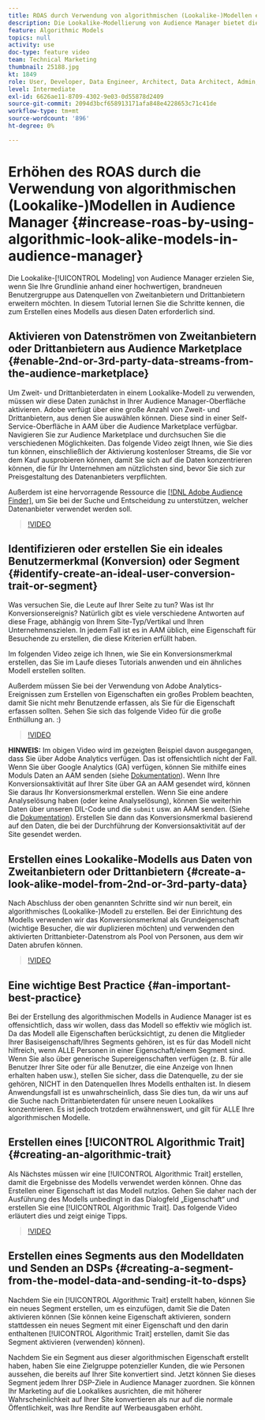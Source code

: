 ```yaml
---
title: ROAS durch Verwendung von algorithmischen (Lookalike-)Modellen erhöhen
description: Die Lookalike-Modellierung von Audience Manager bietet die echte Leistung, wenn Sie Ihre Grundlinie anhand einer hochwertigen, brandneuen Benutzergruppe aus Datenquellen von 2 und 3 Parteien erweitern möchten. In diesem Tutorial lernen Sie die Schritte zum Erstellen eines Modells aus diesen Daten kennen.
feature: Algorithmic Models
topics: null
activity: use
doc-type: feature video
team: Technical Marketing
thumbnail: 25188.jpg
kt: 1849
role: User, Developer, Data Engineer, Architect, Data Architect, Admin, Leader
level: Intermediate
exl-id: 6626ae11-8709-4302-9e03-0d55878d2409
source-git-commit: 2094d3bcf658913171afa848e4228653c71c41de
workflow-type: tm+mt
source-wordcount: '896'
ht-degree: 0%

---
```


# Erhöhen des ROAS durch die Verwendung von algorithmischen (Lookalike-)Modellen in Audience Manager {#increase-roas-by-using-algorithmic-look-alike-models-in-audience-manager}

Die Lookalike-[!UICONTROL Modeling] von Audience Manager erzielen Sie, wenn Sie Ihre Grundlinie anhand einer hochwertigen, brandneuen Benutzergruppe aus Datenquellen von Zweitanbietern und Drittanbietern erweitern möchten. In diesem Tutorial lernen Sie die Schritte kennen, die zum Erstellen eines Modells aus diesen Daten erforderlich sind.

## Aktivieren von Datenströmen von Zweitanbietern oder Drittanbietern aus Audience Marketplace {#enable-2nd-or-3rd-party-data-streams-from-the-audience-marketplace}

Um Zweit- und Drittanbieterdaten in einem Lookalike-Modell zu verwenden, müssen wir diese Daten zunächst in Ihrer Audience Manager-Oberfläche aktivieren. Adobe verfügt über eine große Anzahl von Zweit- und Drittanbietern, aus denen Sie auswählen können. Diese sind in einer Self-Service-Oberfläche in AAM über die Audience Marketplace verfügbar. Navigieren Sie zur Audience Marketplace und durchsuchen Sie die verschiedenen Möglichkeiten. Das folgende Video zeigt Ihnen, wie Sie dies tun können, einschließlich der Aktivierung kostenloser Streams, die Sie vor dem Kauf ausprobieren können, damit Sie sich auf die Daten konzentrieren können, die für Ihr Unternehmen am nützlichsten sind, bevor Sie sich zur Preisgestaltung des Datenanbieters verpflichten.

Außerdem ist eine hervorragende Ressource die [[!DNL Adobe Audience Finder]](https://www.adobe-audience-finder.com/), um Sie bei der Suche und Entscheidung zu unterstützen, welcher Datenanbieter verwendet werden soll.

>[!VIDEO](https://video.tv.adobe.com/v/29353/?quality=12&captions=ger)

## Identifizieren oder erstellen Sie ein ideales Benutzermerkmal (Konversion) oder Segment {#identify-create-an-ideal-user-conversion-trait-or-segment}

Was versuchen Sie, die Leute auf Ihrer Seite zu tun? Was ist Ihr Konversionsereignis? Natürlich gibt es viele verschiedene Antworten auf diese Frage, abhängig von Ihrem Site-Typ/Vertikal und Ihren Unternehmenszielen. In jedem Fall ist es in AAM üblich, eine Eigenschaft für Besuchende zu erstellen, die diese Kriterien erfüllt haben.

Im folgenden Video zeige ich Ihnen, wie Sie ein Konversionsmerkmal erstellen, das Sie im Laufe dieses Tutorials anwenden und ein ähnliches Modell erstellen sollten.

Außerdem müssen Sie bei der Verwendung von Adobe Analytics-Ereignissen zum Erstellen von Eigenschaften ein großes Problem beachten, damit Sie nicht mehr Benutzende erfassen, als Sie für die Eigenschaft erfassen sollten. Sehen Sie sich das folgende Video für die große Enthüllung an. :)

>[!VIDEO](https://video.tv.adobe.com/v/328027/?quality=12&captions=ger)

**HINWEIS:** Im obigen Video wird im gezeigten Beispiel davon ausgegangen, dass Sie über Adobe Analytics verfügen. Das ist offensichtlich nicht der Fall. Wenn Sie über Google Analytics (GA) verfügen, können Sie mithilfe eines Moduls Daten an AAM senden (siehe [Dokumentation](https://experienceleague.adobe.com/docs/audience-manager/user-guide/dil-api/dil-modules.html?lang=de)). Wenn Ihre Konversionsaktivität auf Ihrer Site über GA an AAM gesendet wird, können Sie daraus Ihr Konversionsmerkmal erstellen. Wenn Sie eine andere Analyselösung haben (oder keine Analyselösung), können Sie weiterhin Daten über unseren DIL-Code und die `submit` usw. an AAM senden. (Siehe die [Dokumentation](https://experienceleague.adobe.com/docs/audience-manager/user-guide/dil-api/dil-overview.html?lang=de)). Erstellen Sie dann das Konversionsmerkmal basierend auf den Daten, die bei der Durchführung der Konversionsaktivität auf der Site gesendet werden.

## Erstellen eines Lookalike-Modells aus Daten von Zweitanbietern oder Drittanbietern {#create-a-look-alike-model-from-2nd-or-3rd-party-data}

Nach Abschluss der oben genannten Schritte sind wir nun bereit, ein algorithmisches (Lookalike-)Modell zu erstellen. Bei der Einrichtung des Modells verwenden wir das Konversionsmerkmal als Grundeigenschaft (wichtige Besucher, die wir duplizieren möchten) und verwenden den aktivierten Drittanbieter-Datenstrom als Pool von Personen, aus dem wir Daten abrufen können.

>[!VIDEO](https://video.tv.adobe.com/v/29358/?quality-12&captions=ger)

## Eine wichtige Best Practice {#an-important-best-practice}

Bei der Erstellung des algorithmischen Modells in Audience Manager ist es offensichtlich, dass wir wollen, dass das Modell so effektiv wie möglich ist. Da das Modell alle Eigenschaften berücksichtigt, zu denen die Mitglieder Ihrer Basiseigenschaft/Ihres Segments gehören, ist es für das Modell nicht hilfreich, wenn ALLE Personen in einer Eigenschaft/einem Segment sind. Wenn Sie also über generische Supereigenschaften verfügen (z. B. für alle Benutzer Ihrer Site oder für alle Benutzer, die eine Anzeige von Ihnen erhalten haben usw.), stellen Sie sicher, dass die Datenquelle, zu der sie gehören, NICHT in den Datenquellen Ihres Modells enthalten ist. In diesem Anwendungsfall ist es unwahrscheinlich, dass Sie dies tun, da wir uns auf die Suche nach Drittanbieterdaten für unsere neuen Lookalikes konzentrieren. Es ist jedoch trotzdem erwähnenswert, und gilt für ALLE Ihre algorithmischen Modelle.

## Erstellen eines [!UICONTROL Algorithmic Trait] {#creating-an-algorithmic-trait}

Als Nächstes müssen wir eine [!UICONTROL Algorithmic Trait] erstellen, damit die Ergebnisse des Modells verwendet werden können. Ohne das Erstellen einer Eigenschaft ist das Modell nutzlos. Gehen Sie daher nach der Ausführung des Modells unbedingt in das Dialogfeld „Eigenschaft“ und erstellen Sie eine [!UICONTROL Algorithmic Trait]. Das folgende Video erläutert dies und zeigt einige Tipps.

>[!VIDEO](https://video.tv.adobe.com/v/29352/?quality=12&captions=ger)

## Erstellen eines Segments aus den Modelldaten und Senden an DSPs {#creating-a-segment-from-the-model-data-and-sending-it-to-dsps}

Nachdem Sie ein [!UICONTROL Algorithmic Trait] erstellt haben, können Sie ein neues Segment erstellen, um es einzufügen, damit Sie die Daten aktivieren können (Sie können keine Eigenschaft aktivieren, sondern stattdessen ein neues Segment mit einer Eigenschaft und den darin enthaltenen [!UICONTROL Algorithmic Trait] erstellen, damit Sie das Segment aktivieren (verwenden) können).

Nachdem Sie ein Segment aus dieser algorithmischen Eigenschaft erstellt haben, haben Sie eine Zielgruppe potenzieller Kunden, die wie Personen aussehen, die bereits auf Ihrer Site konvertiert sind. Jetzt können Sie dieses Segment jedem Ihrer DSP-Ziele in Audience Manager zuordnen. Sie können Ihr Marketing auf die Lookalikes ausrichten, die mit höherer Wahrscheinlichkeit auf Ihrer Site konvertieren als nur auf die normale Öffentlichkeit, was Ihre Rendite auf Werbeausgaben erhöht.
